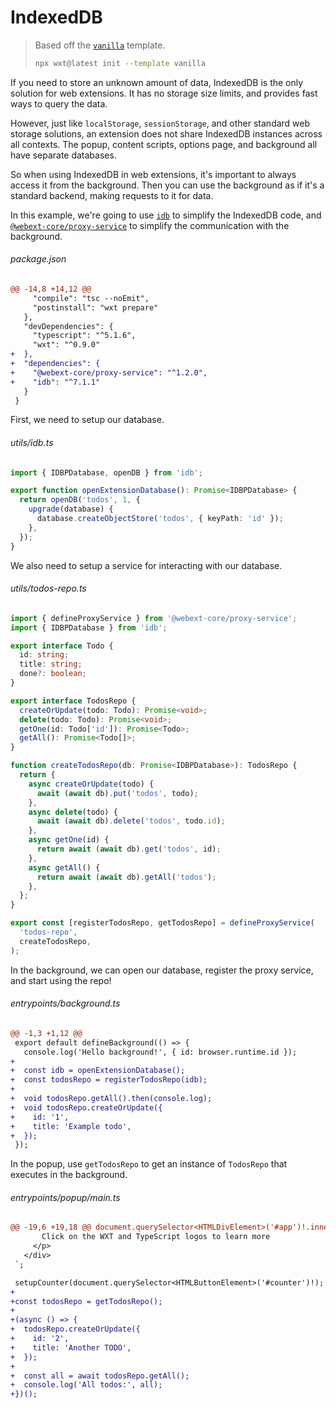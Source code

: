 <!-- Generated by scripts/generate-diffs.ts -->

# IndexedDB

> Based off the [`vanilla`](https://github.com/wxt-dev/wxt/tree/main/templates/vanilla) template.
>
> ```sh
> npx wxt@latest init --template vanilla
> ```

If you need to store an unknown amount of data, IndexedDB is the only solution for web extensions. It has no storage size limits, and provides fast ways to query the data.

However, just like `localStorage`, `sessionStorage`, and other standard web storage solutions, an extension does not share IndexedDB instances across all contexts. The popup, content scripts, options page, and background all have separate databases.

So when using IndexedDB in web extensions, it's important to always access it from the background. Then you can use the background as if it's a standard backend, making requests to it for data.

In this example, we're going to use [`idb`](https://www.npmjs.com/package/idb) to simplify the IndexedDB code, and [`@webext-core/proxy-service`](https://webext-core.aklinker1.io/guide/proxy-service/) to simplify the communication with the background.

###### package.json

```diff
@@ -14,8 +14,12 @@
     "compile": "tsc --noEmit",
     "postinstall": "wxt prepare"
   },
   "devDependencies": {
     "typescript": "^5.1.6",
     "wxt": "^0.9.0"
+  },
+  "dependencies": {
+    "@webext-core/proxy-service": "^1.2.0",
+    "idb": "^7.1.1"
   }
 }
```

First, we need to setup our database.

###### utils/idb.ts

```ts
import { IDBPDatabase, openDB } from 'idb';

export function openExtensionDatabase(): Promise<IDBPDatabase> {
  return openDB('todos', 1, {
    upgrade(database) {
      database.createObjectStore('todos', { keyPath: 'id' });
    },
  });
}
```

We also need to setup a service for interacting with our database.

###### utils/todos-repo.ts

```ts
import { defineProxyService } from '@webext-core/proxy-service';
import { IDBPDatabase } from 'idb';

export interface Todo {
  id: string;
  title: string;
  done?: boolean;
}

export interface TodosRepo {
  createOrUpdate(todo: Todo): Promise<void>;
  delete(todo: Todo): Promise<void>;
  getOne(id: Todo['id']): Promise<Todo>;
  getAll(): Promise<Todo[]>;
}

function createTodosRepo(db: Promise<IDBPDatabase>): TodosRepo {
  return {
    async createOrUpdate(todo) {
      await (await db).put('todos', todo);
    },
    async delete(todo) {
      await (await db).delete('todos', todo.id);
    },
    async getOne(id) {
      return await (await db).get('todos', id);
    },
    async getAll() {
      return await (await db).getAll('todos');
    },
  };
}

export const [registerTodosRepo, getTodosRepo] = defineProxyService(
  'todos-repo',
  createTodosRepo,
);
```

In the background, we can open our database, register the proxy service, and start using the repo!

###### entrypoints/background.ts

```diff
@@ -1,3 +1,12 @@
 export default defineBackground(() => {
   console.log('Hello background!', { id: browser.runtime.id });
+
+  const idb = openExtensionDatabase();
+  const todosRepo = registerTodosRepo(idb);
+
+  void todosRepo.getAll().then(console.log);
+  void todosRepo.createOrUpdate({
+    id: '1',
+    title: 'Example todo',
+  });
 });
```

In the popup, use `getTodosRepo` to get an instance of `TodosRepo` that executes in the background.

###### entrypoints/popup/main.ts

```diff
@@ -19,6 +19,18 @@ document.querySelector<HTMLDivElement>('#app')!.innerHTML = `
       Click on the WXT and TypeScript logos to learn more
     </p>
   </div>
 `;

 setupCounter(document.querySelector<HTMLButtonElement>('#counter')!);
+
+const todosRepo = getTodosRepo();
+
+(async () => {
+  todosRepo.createOrUpdate({
+    id: '2',
+    title: 'Another TODO',
+  });
+
+  const all = await todosRepo.getAll();
+  console.log('All todos:', all);
+})();
```
